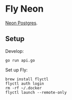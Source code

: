 # Fly Neon

[Neon Postgres](https://console.neon.tech/).

## Setup

Develop:

```
go run api.go
```

Set up Fly:

```
brew install flyctl
flyctl auth login
rm -rf ~/.docker
flyctl launch --remote-only
```
